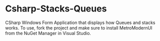 # Csharp-Stacks-Queues
CSharp Windows Form Application that displays how Queues and stacks works.
To use, fork the project and make sure to install MetroModernUI from the NuGet Manager in Visual Studio.
